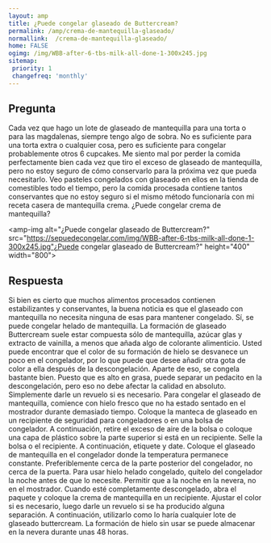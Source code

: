 ```yaml
---
layout: amp
title: ¿Puede congelar glaseado de Buttercream?  
permalink: /amp/crema-de-mantequilla-glaseado/
normallink:  /crema-de-mantequilla-glaseado/
home: FALSE
ogimg: /img/WBB-after-6-tbs-milk-all-done-1-300x245.jpg
sitemap:
 priority: 1
 changefreq: 'monthly'
---
```




## Pregunta

Cada vez que hago un lote de glaseado de mantequilla para una torta o para las magdalenas, siempre tengo algo de sobra. No es suficiente para una torta extra o cualquier cosa, pero es suficiente para congelar probablemente otros 6 cupcakes. Me siento mal por perder la comida perfectamente bien cada vez que tiro el exceso de glaseado de mantequilla, pero no estoy seguro de cómo conservarlo para la próxima vez que pueda necesitarlo. Veo pasteles congelados con glaseado en ellos en la tienda de comestibles todo el tiempo, pero la comida procesada contiene tantos conservantes que no estoy seguro si el mismo método funcionaría con mi receta casera de mantequilla crema. ¿Puede congelar crema de mantequilla?


<amp-img alt="¿Puede congelar glaseado de Buttercream?" src="https://sepuedecongelar.com/img/WBB-after-6-tbs-milk-all-done-1-300x245.jpg"¿Puede congelar glaseado de Buttercream?" height="400" width="800"></amp-img>


## Respuesta

Si bien es cierto que muchos alimentos procesados contienen estabilizantes y conservantes, la buena noticia es que el glaseado con mantequilla no necesita ninguna de esas para mantener congelado. Sí, se puede congelar helado de mantequilla. La formación de glaseado Buttercream suele estar compuesta sólo de mantequilla, azúcar glas y extracto de vainilla, a menos que añada algo de colorante alimenticio. Usted puede encontrar que el color de su formación de hielo se desvanece un poco en el congelador, por lo que puede que desee añadir otra gota de color a ella después de la descongelación. Aparte de eso, se congela bastante bien. Puesto que es alto en grasa, puede separar un pedacito en la descongelación, pero eso no debe afectar la calidad en absoluto. Simplemente darle un revuelo si es necesario.
Para congelar el glaseado de mantequilla, comience con hielo fresco que no ha estado sentado en el mostrador durante demasiado tiempo. Coloque la manteca de glaseado en un recipiente de seguridad para congeladores o en una bolsa de congelador. A continuación, retire el exceso de aire de la bolsa o coloque una capa de plástico sobre la parte superior si está en un recipiente. Selle la bolsa o el recipiente. A continuación, etiquete y date. Coloque el glaseado de mantequilla en el congelador donde la temperatura permanece constante. Preferiblemente cerca de la parte posterior del congelador, no cerca de la puerta.
Para usar hielo helado congelado, quítelo del congelador la noche antes de que lo necesite. Permitir que a la noche en la nevera, no en el mostrador. Cuando esté completamente descongelado, abra el paquete y coloque la crema de mantequilla en un recipiente. Ajustar el color si es necesario, luego darle un revuelo si se ha producido alguna separación. A continuación, utilizarlo como lo haría cualquier lote de glaseado buttercream. La formación de hielo sin usar se puede almacenar en la nevera durante unas 48 horas.
